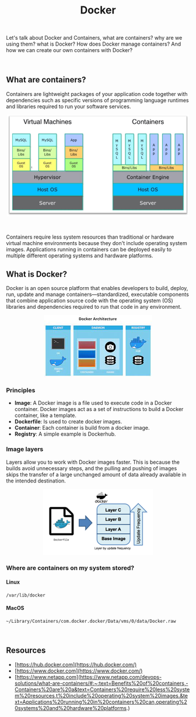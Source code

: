 <h1 align="center">
Docker
</h1>

<br />

Let's talk about Docker and Containers, what are containers?
why are we using them? what is Docker? How does Docker manage
containers? And how we can create our own containers with Docker?

<br />

## What are containers?

Containers are lightweight packages of your application code 
together with dependencies such as specific versions of 
programming language runtimes and libraries required to run 
your software services.

<p align="center">
    <img src="assets/containers.png" width="500" alt="containers" />
</p>

<br />

Containers require less system resources than traditional or 
hardware virtual machine environments because they don't 
include operating system images. 
Applications running in containers can be deployed easily 
to multiple different operating systems and hardware platforms.

## What is Docker?

Docker is an open source platform that enables developers 
to build, deploy, run, update and manage containers—standardized, 
executable components that combine application source code with 
the operating system (OS) libraries and dependencies required to 
run that code in any environment.

<p align="center">
    <img src="assets/docker.jpeg" width="296" alt="docker" />
</p>

### Principles

- **Image**: A Docker image is a file used to execute code 
in a Docker container. Docker images act as a set of 
instructions to build a Docker container, like a template.
- **Dockerfile**: Is used to create docker images.
- **Container**: Each container is build from a docker image.
- **Registry**: A simple example is Dockerhub.

### Image layers

Layers allow you to work with Docker images faster. 
This is because the builds avoid unnecessary steps, 
and the pulling and pushing of images skips the transfer 
of a large unchanged amount of data already available in 
the intended destination.

<p align="center">
    <img src="assets/layers.png" width="300" alt="layer" />
</p>

### Where are containers on my system stored?

#### Linux

```shell
/var/lib/docker
```

#### MacOS

```shell
~/Library/Containers/com.docker.docker/Data/vms/0/data/Docker.raw
```

<br />

## Resources

- [https://hub.docker.com](https://hub.docker.com/)
- [https://www.docker.com](https://www.docker.com/)
- [https://www.netapp.com](https://www.netapp.com/devops-solutions/what-are-containers/#:~:text=Benefits%20of%20containers,-Containers%20are%20a&text=Containers%20require%20less%20system%20resources,t%20include%20operating%20system%20images.&text=Applications%20running%20in%20containers%20can,operating%20systems%20and%20hardware%20platforms.)
